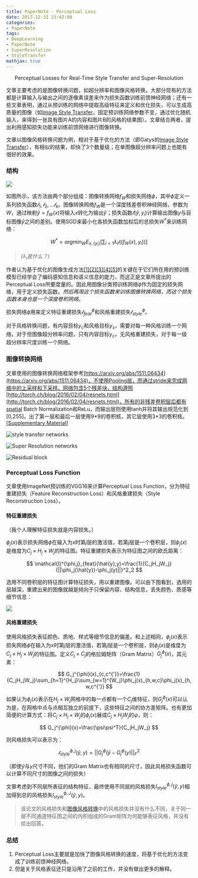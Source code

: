 ```yaml
---
title: PaperNote - Perceptual Loss
date: 2017-12-31 23:42:00
categories:
- PaperNote
tags:
- DeepLearning
- PaperNote
- SuperResolution
- StyleTransfer
mathjax: true
---
```


<center>Perceptual Losses for Real-Time Style Transfer and Super-Resolution</center>



<!-- more -->



文章主要考虑的是图像转换问题，如超分辨率和图像风格转换。大部分现有的方法都是计算输入与输出之间的逐像素误差来作为损失函数训练前馈神经网络；还有一些文章表明，通过从预训练的网络中提取高级特征来定义和优化损失，可以生成高质量的图像（如[Image Style Transfer](https://www.cv-foundation.org/openaccess/content_cvpr_2016/papers/Gatys_Image_Style_Transfer_CVPR_2016_paper.pdf)，固定预训练网络参数不变，通过优化随机输入，来得到一张具有图片A的内容和图片B的风格的结果图）。文章结合两者，提出利用感知损失功能来训练前馈网络进行图像转换。

文章以图像风格转换问题为例，相对于基于优化的方法（即Gatys的[Image Style Transfer](https://www.cv-foundation.org/openaccess/content_cvpr_2016/papers/Gatys_Image_Style_Transfer_CVPR_2016_paper.pdf)），有相似的结果，却快了3个数量级；在单图像超分辨率问题上也能有很好的效果。

### 结构

![](https://raw.githubusercontent.com/mengyangniu/images/master/Perceptual-Loss-Figure2.png)

如图所示，该方法由两个部分组成：图像转换网络$f_W$和损失网络$\phi$，其中$\phi$定义一系列损失函数$\mathcal{l}_1,\mathcal{l}_2,…\mathcal{l}_k$。图像转换网络$f_W$是一个深度残差卷积神经网络，参数为$W$，通过映射$\hat{y}=f_W(x)$将输入$x$转化为输出$\hat{y}$；损失函数$\mathcal{l}(\hat{y},y_i)$计算输出图像$y$与目标图像$\hat{y}$之间的差别。使用SGD来最小化各损失函数加权后的总损失$W^*$来训练网络：

$$
W^*=arg\min_{W}E_{x,\{y_i\}}[\sum_{i=1}\lambda_i\mathcal{l}_i(f_W(x),y_i))]
$$

> <i>($\lambda_i$是什么？)</i>

作者认为基于优化的图像生成方法[[1]](https://arxiv.org/abs/1412.0035)[[2]](https://arxiv.org/abs/1312.6034)[[3]](https://arxiv.org/abs/1506.06579)[[4]](https://arxiv.org/abs/1505.07376)[[5]](https://arxiv.org/abs/1508.06576)的关键在于它们所在用的预训练模型已经学会了编码感知信息和语义信息的能力，而这正是文章所提出的Perceptual Loss所要度量的。因此用图像分类预训练网络$\phi$作为固定的损失网络，用于定义损失函数。*然后再用这个损失函数来训练图像转换网络，而这个损失函数本身也是一个深度卷积网络。*

损失网络$\phi$用来定义特征重建损失$\mathcal{l}_{feat}^{\phi}$和风格重建损失$\mathcal{l}_{style}^{\phi}$。

对于风格转换问题，有内容目标$y_c$和风格目标$y_s$，需要对每一种风格训练一个网络。对于但图像超分辨率问题，只有内容目标$y_c$，无风格重建损失，对于每一级超分辨率尺度训练一个网络。

### 图像转换网络

文章使用的图像转换网络框架参考[https://arxiv.org/abs/1511.06434](https://arxiv.org/abs/1511.06434)，不使用Pooling层，而通过stride来完成网络中的上采样和下采样。网络包含5个残差块，结构遵照[http://torch.ch/blog/2016/02/04/resnets.html](http://torch.ch/blog/2016/02/04/resnets.html)，所有的非残差卷积层后都有spatial Batch Normalization和ReLu，而输出层则使用tanh并将其输出规范化到[0,255]。出了第一层和最后一层使用9\*9的卷积核，其它层使用3\*3的卷积核。[[Supplementary Material](https://pdfs.semanticscholar.org/9fa3/720371e78d04973ce9752781bc337480b68f.pdf)]

![style transfer networks](https://github.com/mengyangniu/images/blob/master/Perceptual-Losses-Supplementary-Material-Table1.png?raw=true)

![Super Resolution networks](https://github.com/mengyangniu/images/blob/master/Perceptual-Losses-Supplementary-Material-Table2.png?raw=true)

![Residual block](https://github.com/mengyangniu/images/blob/master/Perceptual-Losses-Supplementary-Material-Figure1.png?raw=true)

### Perceptual Loss Function

文章使用ImageNet预训练的VGG16来计算Perceptual Loss Function，分为特征重建损失（Feature Reconstruction Loss）和风格重建损失（Style Reconstruction Loss）。

#### 特征重建损失

（我个人理解特征损失就是内容损失。）

$\phi_j(x)$表示损失网络$\phi$在输入为$x$时第$j$层的激活值，若第$j$层是一个卷积层，则$\phi_j(x)$是维度为${C_j}\times{H_j}\times{W_j}$的特征图。特征重建损失表示为特征图之间的欧氏距离：

$$
\mathcal{l}^{\phi,j}_{feat}(\hat{y},y)=\frac{1}{C_jH_jW_j}{||\phi_j(\hat{y})-\phi_j(y)||}^2_2
$$

选用不同卷积层的特征图计算特征损失，用以重建图像。可以由下图看到，选用的层越深，重建出来的图像就越是倾向于只保留内容、结构信息，丢失颜色、质感等细节信息：

![](https://github.com/mengyangniu/images/blob/master/Perceptual-Loss-Figure3.png?raw=true)

#### 风格重建损失

使用风格损失表征颜色、质地、样式等细节信息的偏差。和上述相同，$\phi_j(x)$表示损失网络$\phi$在输入为$x$时第$j$层的激活值，若第$j$层是一个卷积层，则$\phi_j(x)$是维度为${C_j}\times{H_j}\times{W_j}$的特征图。定义${C_j}\times{C_j}$的格拉姆矩阵（Gram Matrix）$G_j^{\phi}(x)$，其元素：

$$
G_j^{\phi}(x)_{c,c^{'}}=\frac{1}{C_jH_jW_j}\sum_{h=1}^{H_j}\sum_{w=1}^{W_j}\phi_j(x)_{h,w,c}\phi_j(x)_{h,w,c^{'}}
$$

如果认为$\phi_j(x)$表示在$H_j\times{W_j}$网格中的每一点都有一个$C_j$维特征，则$G_j^{\phi}(x)$可以认为是，在网格中点与点相互独立的前提下，这些特征之间的协方差矩阵。也有更加简便的计算方式：将${C_j}\times{H_j}\times{W_j}$的$\phi_j(x)$展成${C_j}\times{H_jW_j}$的$\psi$，则：

$$
G_j^{\phi}(x)=\frac{\psi\psi^T}{C_jH_jW_j}
$$

则风格损失可以表示为：

$$
\mathcal{l}_{style}^{\phi,j}(\hat{y},y)=||G_j^{\phi}(\hat{y}-G_j^{\phi}(y)||_F^2
$$

（即使$\hat{y}$与$y$尺寸不同，他们的Gram Matrix也有相同的尺寸，因此风格损失函数可以计算不同尺寸的图像之间的损失）

文章考虑到不同层所表征的结构特征，最终使用不同层的风格损失$l_{style}^{\phi,j}(\hat{y},y)$相加得到总的风格损失$l_{style}^{\phi,J}(\hat{y},y)$。

> 该论文的风格损失和[图像风格转换](https://pdfs.semanticscholar.org/7568/d13a82f7afa4be79f09c295940e48ec6db89.pdf)中的风格损失并没有什么不同，关于同一层不同通道特征图之间的内积组成的Gram矩阵为何能够表征风格，并没有给出回答。

### 总结

1. Perceptual Loss主要就是加快了图像风格转换的速度，将基于优化的方法变成了训练前馈神经网络。
2. 但是关于风格表征还只是沿用了之前的工作，并没有做出更多的解释。
